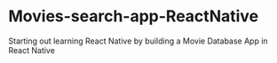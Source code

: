 # Movies-search-app-ReactNative
Starting out learning React Native by building a Movie Database App in React Native
